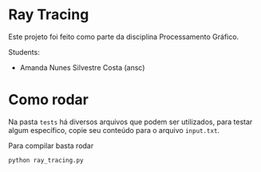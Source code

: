 # Ray Tracing

Este projeto foi feito como parte da disciplina Processamento Gráfico.

Students:
 - Amanda Nunes Silvestre Costa (ansc)

# Como rodar

Na pasta `tests` há diversos arquivos que podem ser utilizados, para testar algum específico, copie seu conteúdo para o arquivo `input.txt`.

Para compilar basta rodar 

`python ray_tracing.py`
